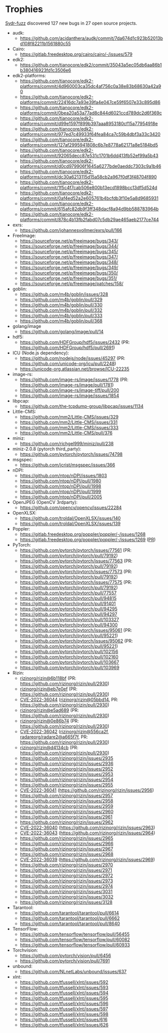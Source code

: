 # Trophies

[Sydr-fuzz](https://sydr-fuzz.github.io) discovered
127 new bugs in
27 open source projects.

* audk:
    * <https://github.com/acidanthera/audk/commit/7da674d1c923b52013bd108f82211b1561880c55>
* Cairo:
    * <https://gitlab.freedesktop.org/cairo/cairo/-/issues/579>
* edk2:
    * <https://github.com/tianocore/edk2/commit/35043a5ec05db6aa86b1b380416923fd1c3506e6>
* edk2-platforms:
    * <https://github.com/tianocore/edk2-platforms/commit/4d960003ca35dc4af756c0a38e83b68630a42a90>
    * <https://github.com/tianocore/edk2-platforms/commit/22416dc7a93e39fa4e047ce59f6507e33c895d86>
    * <https://github.com/tianocore/edk2-platforms/commit/0bea20a53a77ad8c844d6021ccd789dc2d6f369c>
    * <https://github.com/tianocore/edk2-platforms/commit/d99e1597f899b397aaa8953180cf15a77954918e>
    * <https://github.com/tianocore/edk2-platforms/commit/977ed7c49933f64fea84ca7c59b4dbf3a33c3420>
    * <https://github.com/tianocore/edk2-platforms/commit/127af2995941808c6b7e8778a62171a8e5184bd5>
    * <https://github.com/tianocore/edk2-platforms/commit/92065decc87e531c1701b6dd413fb52ef99a5b43>
    * <https://github.com/tianocore/edk2-platforms/commit/d0cd979906f1645a6277bde0aeddc7303c9a1b46>
    * <https://github.com/tianocore/edk2-platforms/commit/dc30a6213115d15a58cb2a967f0df3f48704f890>
    * <https://github.com/tianocore/edk2-platforms/commit/1f5c4f7cab506e800b13ecd1898bcc13df5d524d>
    * <https://github.com/tianocore/edk2-platforms/commit/0af4ed52a2e605761b4bcfdb3f10e5a8d9685931>
    * <https://github.com/tianocore/edk2-platforms/commit/615afc82db9f3ff348dacf8a94d9bb588783964b>
    * <https://github.com/tianocore/edk2-platforms/commit/878c4b13fb2fabd07c5db29ae465aeb2177ce744>
* exrs:
    * <https://github.com/johannesvollmer/exrs/pull/166>
* FreeImage:
    * <https://sourceforge.net/p/freeimage/bugs/343/>
    * <https://sourceforge.net/p/freeimage/bugs/344/>
    * <https://sourceforge.net/p/freeimage/bugs/345/>
    * <https://sourceforge.net/p/freeimage/bugs/347/>
    * <https://sourceforge.net/p/freeimage/bugs/348/>
    * <https://sourceforge.net/p/freeimage/bugs/349/>
    * <https://sourceforge.net/p/freeimage/bugs/350/>
    * <https://sourceforge.net/p/freeimage/bugs/351/>
    * <https://sourceforge.net/p/freeimage/patches/158/>
* goblin:
    * <https://github.com/m4b/goblin/issues/328>
    * <https://github.com/m4b/goblin/pull/329>
    * <https://github.com/m4b/goblin/pull/330>
    * <https://github.com/m4b/goblin/pull/332>
    * <https://github.com/m4b/goblin/pull/333>
    * <https://github.com/m4b/goblin/pull/368>
* golang/image
    * <https://github.com/golang/image/pull/14>
* hdf5:
    * <https://github.com/HDFGroup/hdf5/issues/2432> (PR: <https://github.com/HDFGroup/hdf5/pull/2691>)
* ICU (Node.js dependency):
    * <https://github.com/nodejs/node/issues/45297> (PR: <https://github.com/unicode-org/icu/pull/2248>)
    * <https://unicode-org.atlassian.net/browse/ICU-22235>
* image-rs:
    * <https://github.com/image-rs/image/issues/1778> (PR: <https://github.com/image-rs/image/pull/1781>)
    * <https://github.com/image-rs/image-tiff/pull/200>
    * <https://github.com/image-rs/image/issues/1854>
* libpcap:
    * <https://github.com/the-tcpdump-group/libpcap/issues/1134>
* Little-CMS:
    * <https://github.com/mm2/Little-CMS/issues/329>
    * <https://github.com/mm2/Little-CMS/issues/331>
    * <https://github.com/mm2/Little-CMS/issues/333>
    * <https://github.com/mm2/Little-CMS/pull/376>
* miniz:
    * <https://github.com/richgel999/miniz/pull/238>
* miniz-2.0.8 (pytorch third\_party):
    * <https://github.com/pytorch/pytorch/issues/74798>
* msgspec:
    * <https://github.com/jcrist/msgspec/issues/366>
* nDPI:
    * <https://github.com/ntop/nDPI/issues/1803>
    * <https://github.com/ntop/nDPI/pull/1980>
    * <https://github.com/ntop/nDPI/pull/1998>
    * <https://github.com/ntop/nDPI/pull/1999>
    * <https://github.com/ntop/nDPI/pull/2005>
* OpenJPEG (OpenCV 3rdparty):
    * <https://github.com/opencv/opencv/issues/22284>
* OpenXLSX:
    * <https://github.com/troldal/OpenXLSX/issues/140>
    * <https://github.com/troldal/OpenXLSX/issues/139>
* Poppler:
    * <https://gitlab.freedesktop.org/poppler/poppler/-/issues/1268>
    * <https://gitlab.freedesktop.org/poppler/poppler/-/issues/1269> ([PR](https://gitlab.freedesktop.org/poppler/poppler/-/merge_requests/1221))
* PyTorch:
    * <https://github.com/pytorch/pytorch/issues/77561> (PR: <https://github.com/pytorch/pytorch/pull/79192>)
    * <https://github.com/pytorch/pytorch/issues/77563> (PR: <https://github.com/pytorch/pytorch/pull/79192>)
    * <https://github.com/pytorch/pytorch/issues/77573> (PR: <https://github.com/pytorch/pytorch/pull/79192>)
    * <https://github.com/pytorch/pytorch/issues/77575> (PR: <https://github.com/pytorch/pytorch/pull/79192>)
    * <https://github.com/pytorch/pytorch/pull/77557>
    * <https://github.com/pytorch/pytorch/pull/94815>
    * <https://github.com/pytorch/pytorch/pull/91401>
    * <https://github.com/pytorch/pytorch/pull/94295>
    * <https://github.com/pytorch/pytorch/pull/94297>
    * <https://github.com/pytorch/pytorch/pull/103327>
    * <https://github.com/pytorch/pytorch/pull/94300>
    * <https://github.com/pytorch/pytorch/issues/95061> (PR: <https://github.com/pytorch/pytorch/pull/95221>)
    * <https://github.com/pytorch/pytorch/issues/95062> (PR: <https://github.com/pytorch/pytorch/pull/95221>)
    * <https://github.com/pytorch/pytorch/pull/102156>
    * <https://github.com/pytorch/pytorch/pull/102160>
    * <https://github.com/pytorch/pytorch/pull/103667>
    * <https://github.com/pytorch/pytorch/pull/103969>
* Rizin:
    * [rizinorg/rizin@6b118bf](https://github.com/rizinorg/rizin/commit/6b118bf67300182cb068d9e9bb23e85bd052bf86) (PR: <https://github.com/rizinorg/rizin/pull/2930>)
    * [rizinorg/rizin@eb7e0ef](https://github.com/rizinorg/rizin/commit/eb7e0efe3876a3b9322d0a74860b40010fd6b1cf) (PR: <https://github.com/rizinorg/rizin/pull/2930>)
    * [CVE-2022-36044](https://cve.mitre.org/cgi-bin/cvename.cgi?name=CVE-2022-36044) ([rizinorg/rizin@05bbd14](https://github.com/rizinorg/rizin/commit/05bbd147caccc60162d6fba9baaaf24befa281cd), PR: <https://github.com/rizinorg/rizin/pull/2930>)
    * [rizinorg/rizin@e5ad689](https://github.com/rizinorg/rizin/commit/e5ad689fc9407ad6f3b53de80c7102c0b1f9d017) (PR: <https://github.com/rizinorg/rizin/pull/2930>)
    * [rizinorg/rizin@0e86b74](https://github.com/rizinorg/rizin/commit/0e86b74b1d18ca5689dec02976b43eeeac91cca0) (PR: <https://github.com/rizinorg/rizin/pull/2930>)
    * [CVE-2022-36042](https://cve.mitre.org/cgi-bin/cvename.cgi?name=CVE-2022-36042) ([rizinorg/rizin@556ca2f](https://github.com/rizinorg/rizin/commit/556ca2f9eef01ec0f4a76d1fbacfcf3a87a44810), [radareorg/radare2@a665f7f](https://github.com/radareorg/radare2/commit/a665f7fef30325e014af979e69a16150f164c3a2), PR: <https://github.com/rizinorg/rizin/pull/2930>)
    * [rizinorg/rizin@d4134cb](https://github.com/rizinorg/rizin/commit/d4134cb58c2504846320a1e4d56c9137cf95efc2) (PR: <https://github.com/rizinorg/rizin/pull/2930>)
    * <https://github.com/rizinorg/rizin/issues/2935>
    * <https://github.com/rizinorg/rizin/issues/2936>
    * <https://github.com/rizinorg/rizin/issues/2952>
    * <https://github.com/rizinorg/rizin/issues/2953>
    * <https://github.com/rizinorg/rizin/issues/2954>
    * <https://github.com/rizinorg/rizin/issues/2955>
    * [CVE-2022-36041](https://nvd.nist.gov/vuln/detail/CVE-2022-36041) (<https://github.com/rizinorg/rizin/issues/2956>)
    * <https://github.com/rizinorg/rizin/issues/2957>
    * <https://github.com/rizinorg/rizin/issues/2958>
    * <https://github.com/rizinorg/rizin/issues/2959>
    * <https://github.com/rizinorg/rizin/issues/2960>
    * <https://github.com/rizinorg/rizin/issues/2961>
    * <https://github.com/rizinorg/rizin/issues/2962>
    * [CVE-2022-36040](https://nvd.nist.gov/vuln/detail/CVE-2022-36040) (<https://github.com/rizinorg/rizin/issues/2963>)
    * [CVE-2022-36043](https://nvd.nist.gov/vuln/detail/CVE-2022-36043) (<https://github.com/rizinorg/rizin/issues/2964>)
    * <https://github.com/rizinorg/rizin/issues/2965>
    * <https://github.com/rizinorg/rizin/issues/2966>
    * <https://github.com/rizinorg/rizin/issues/2967>
    * <https://github.com/rizinorg/rizin/issues/2968>
    * [CVE-2022-36039](https://nvd.nist.gov/vuln/detail/CVE-2022-36039) (<https://github.com/rizinorg/rizin/issues/2969>)
    * <https://github.com/rizinorg/rizin/issues/2970>
    * <https://github.com/rizinorg/rizin/issues/2971>
    * <https://github.com/rizinorg/rizin/issues/2972>
    * <https://github.com/rizinorg/rizin/issues/2973>
    * <https://github.com/rizinorg/rizin/issues/2974>
    * <https://github.com/rizinorg/rizin/issues/3031>
    * <https://github.com/rizinorg/rizin/issues/3032>
    * <https://github.com/rizinorg/rizin/issues/3128>
* Tarantool:
    * <https://github.com/tarantool/tarantool/pull/6614>
    * <https://github.com/tarantool/tarantool/pull/6662>
    * <https://github.com/tarantool/tarantool/pull/8640>
* TensorFlow:
    * <https://github.com/tensorflow/tensorflow/pull/56455>
    * <https://github.com/tensorflow/tensorflow/pull/60082>
    * <https://github.com/tensorflow/tensorflow/pull/60933>
* Torchvision:
    * <https://github.com/pytorch/vision/pull/6456>
    * <https://github.com/pytorch/vision/pull/7691>
* unbound:
    * <https://github.com/NLnetLabs/unbound/issues/637>
* xlnt:
    * <https://github.com/tfussell/xlnt/issues/592>
    * <https://github.com/tfussell/xlnt/issues/593>
    * <https://github.com/tfussell/xlnt/issues/594>
    * <https://github.com/tfussell/xlnt/issues/595>
    * <https://github.com/tfussell/xlnt/issues/596>
    * <https://github.com/tfussell/xlnt/issues/597>
    * <https://github.com/tfussell/xlnt/issues/598>
    * <https://github.com/tfussell/xlnt/issues/616>
    * <https://github.com/tfussell/xlnt/issues/626>
